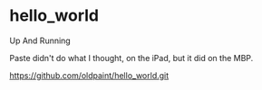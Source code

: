 # hello_world
Up And Running

Paste didn't do what I thought, on the iPad, but it did on the MBP.

https://github.com/oldpaint/hello_world.git
